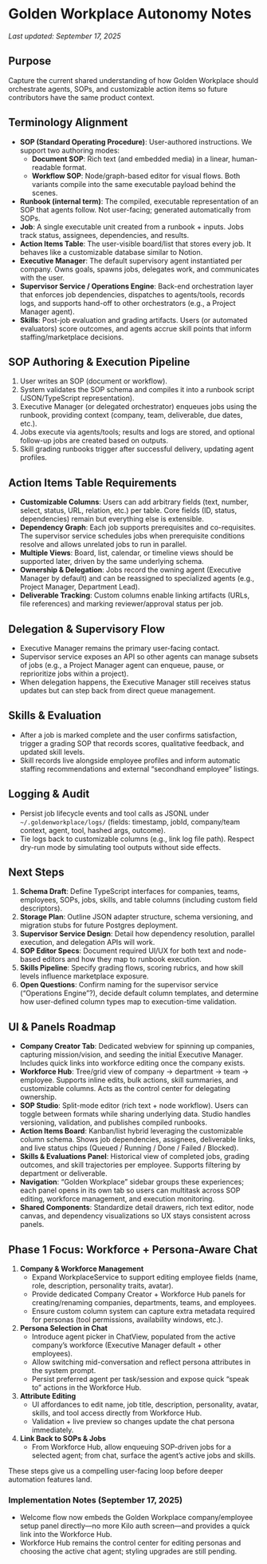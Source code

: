 # Golden Workplace Autonomy Notes

_Last updated: September 17, 2025_

## Purpose

Capture the current shared understanding of how Golden Workplace should orchestrate agents, SOPs, and customizable action items so future contributors have the same product context.

## Terminology Alignment

- **SOP (Standard Operating Procedure)**: User-authored instructions. We support two authoring modes:
    - **Document SOP**: Rich text (and embedded media) in a linear, human-readable format.
    - **Workflow SOP**: Node/graph-based editor for visual flows. Both variants compile into the same executable payload behind the scenes.
- **Runbook (internal term)**: The compiled, executable representation of an SOP that agents follow. Not user-facing; generated automatically from SOPs.
- **Job**: A single executable unit created from a runbook + inputs. Jobs track status, assignees, dependencies, and results.
- **Action Items Table**: The user-visible board/list that stores every job. It behaves like a customizable database similar to Notion.
- **Executive Manager**: The default supervisory agent instantiated per company. Owns goals, spawns jobs, delegates work, and communicates with the user.
- **Supervisor Service / Operations Engine**: Back-end orchestration layer that enforces job dependencies, dispatches to agents/tools, records logs, and supports hand-off to other orchestrators (e.g., a Project Manager agent).
- **Skills**: Post-job evaluation and grading artifacts. Users (or automated evaluators) score outcomes, and agents accrue skill points that inform staffing/marketplace decisions.

## SOP Authoring & Execution Pipeline

1. User writes an SOP (document or workflow).
2. System validates the SOP schema and compiles it into a runbook script (JSON/TypeScript representation).
3. Executive Manager (or delegated orchestrator) enqueues jobs using the runbook, providing context (company, team, deliverable, due dates, etc.).
4. Jobs execute via agents/tools; results and logs are stored, and optional follow-up jobs are created based on outputs.
5. Skill grading runbooks trigger after successful delivery, updating agent profiles.

## Action Items Table Requirements

- **Customizable Columns**: Users can add arbitrary fields (text, number, select, status, URL, relation, etc.) per table. Core fields (ID, status, dependencies) remain but everything else is extensible.
- **Dependency Graph**: Each job supports prerequisites and co-requisites. The supervisor service schedules jobs when prerequisite conditions resolve and allows unrelated jobs to run in parallel.
- **Multiple Views**: Board, list, calendar, or timeline views should be supported later, driven by the same underlying schema.
- **Ownership & Delegation**: Jobs record the owning agent (Executive Manager by default) and can be reassigned to specialized agents (e.g., Project Manager, Department Lead).
- **Deliverable Tracking**: Custom columns enable linking artifacts (URLs, file references) and marking reviewer/approval status per job.

## Delegation & Supervisory Flow

- Executive Manager remains the primary user-facing contact.
- Supervisor service exposes an API so other agents can manage subsets of jobs (e.g., a Project Manager agent can enqueue, pause, or reprioritize jobs within a project).
- When delegation happens, the Executive Manager still receives status updates but can step back from direct queue management.

## Skills & Evaluation

- After a job is marked complete and the user confirms satisfaction, trigger a grading SOP that records scores, qualitative feedback, and updated skill levels.
- Skill records live alongside employee profiles and inform automatic staffing recommendations and external “secondhand employee” listings.

## Logging & Audit

- Persist job lifecycle events and tool calls as JSONL under `~/.goldenworkplace/logs/` (fields: timestamp, jobId, company/team context, agent, tool, hashed args, outcome).
- Tie logs back to customizable columns (e.g., link log file path). Respect dry-run mode by simulating tool outputs without side effects.

## Next Steps

1. **Schema Draft**: Define TypeScript interfaces for companies, teams, employees, SOPs, jobs, skills, and table columns (including custom field descriptors).
2. **Storage Plan**: Outline JSON adapter structure, schema versioning, and migration stubs for future Postgres deployment.
3. **Supervisor Service Design**: Detail how dependency resolution, parallel execution, and delegation APIs will work.
4. **SOP Editor Specs**: Document required UI/UX for both text and node-based editors and how they map to runbook execution.
5. **Skills Pipeline**: Specify grading flows, scoring rubrics, and how skill levels influence marketplace exposure.
6. **Open Questions**: Confirm naming for the supervisor service (“Operations Engine”?), decide default column templates, and determine how user-defined column types map to execution-time validation.

## UI & Panels Roadmap

- **Company Creator Tab**: Dedicated webview for spinning up companies, capturing mission/vision, and seeding the initial Executive Manager. Includes quick links into workforce editing once the company exists.
- **Workforce Hub**: Tree/grid view of company → department → team → employee. Supports inline edits, bulk actions, skill summaries, and customizable columns. Acts as the control center for delegating ownership.
- **SOP Studio**: Split-mode editor (rich text + node workflow). Users can toggle between formats while sharing underlying data. Studio handles versioning, validation, and publishes compiled runbooks.
- **Action Items Board**: Kanban/list hybrid leveraging the customizable column schema. Shows job dependencies, assignees, deliverable links, and live status chips (Queued / Running / Done / Failed / Blocked).
- **Skills & Evaluations Panel**: Historical view of completed jobs, grading outcomes, and skill trajectories per employee. Supports filtering by department or deliverable.
- **Navigation**: “Golden Workplace” sidebar groups these experiences; each panel opens in its own tab so users can multitask across SOP editing, workforce management, and execution monitoring.
- **Shared Components**: Standardize detail drawers, rich text editor, node canvas, and dependency visualizations so UX stays consistent across panels.

## Phase 1 Focus: Workforce + Persona-Aware Chat

1. **Company & Workforce Management**
    - Expand WorkplaceService to support editing employee fields (name, role, description, personality traits, avatar).
    - Provide dedicated Company Creator + Workforce Hub panels for creating/renaming companies, departments, teams, and employees.
    - Ensure custom column system can capture extra metadata required for personas (tool permissions, availability windows, etc.).
2. **Persona Selection in Chat**
    - Introduce agent picker in ChatView, populated from the active company’s workforce (Executive Manager default + other employees).
    - Allow switching mid-conversation and reflect persona attributes in the system prompt.
    - Persist preferred agent per task/session and expose quick “speak to” actions in the Workforce Hub.
3. **Attribute Editing**
    - UI affordances to edit name, job title, description, personality, avatar, skills, and tool access directly from Workforce Hub.
    - Validation + live preview so changes update the chat persona immediately.
4. **Link Back to SOPs & Jobs**
    - From Workforce Hub, allow enqueuing SOP-driven jobs for a selected agent; from chat, surface the agent’s active jobs and skills.

These steps give us a compelling user-facing loop before deeper automation features land.

### Implementation Notes (September 17, 2025)

- Welcome flow now embeds the Golden Workplace company/employee setup panel directly—no more Kilo auth screen—and provides a quick link into the Workforce Hub.
- Workforce Hub remains the control center for editing personas and choosing the active chat agent; styling upgrades are still pending.
